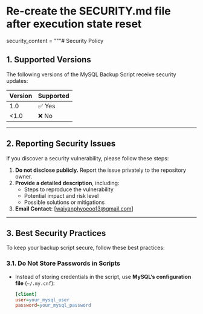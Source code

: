 # Re-create the SECURITY.md file after execution state reset

security_content = """# Security Policy

## **1. Supported Versions**
The following versions of the MySQL Backup Script receive security updates:

| Version | Supported |
|---------|-----------|
| 1.0     | ✅ Yes |
| <1.0    | ❌ No |

---

## **2. Reporting Security Issues**
If you discover a security vulnerability, please follow these steps:

1. **Do not disclose publicly.** Report the issue privately to the repository owner.
2. **Provide a detailed description**, including:
   - Steps to reproduce the vulnerability
   - Potential impact and risk level
   - Possible solutions or mitigations
3. **Email Contact**: [waiyanphyoeoo13@gmail.com]

---

## **3. Best Security Practices**
To keep your backup script secure, follow these best practices:

### **3.1. Do Not Store Passwords in Scripts**
- Instead of storing credentials in the script, use **MySQL’s configuration file** (`~/.my.cnf`):
  ```ini
  [client]
  user=your_mysql_user
  password=your_mysql_password

